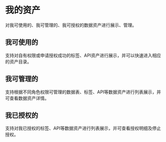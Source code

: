 # 我的资产

对我可使用的、我可管理的、我可授权的数据资产进行展示、管理。

## 我可使用的

支持对自有权限或申请授权成功的标签、API资产进行展示，并可以快速进入相应的资产目录。

## 我可管理的

支持根据不同角色权限可管理的数据表、标签、API等数据资产进行列表展示，并可查看数据资产详情。

## 我已授权的

支持对我已授权的标签、API等数据资产进行列表展示，并可查看授权明细及停止授权。

